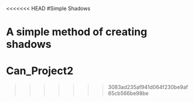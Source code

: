 <<<<<<< HEAD
#Simple Shadows

A simple method of creating shadows
=======
# Can_Project2
>>>>>>> 3083ad235af941d064f230be9af65cb566be98be
